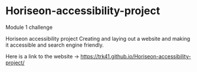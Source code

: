 # Horiseon-accessibility-project
Module 1 challenge


Horiseon accessibility project 
Creating and laying out a  website and making it accessible and search engine friendly.

Here is a link to the website -> https://trk41.github.io/Horiseon-accessibility-project/

